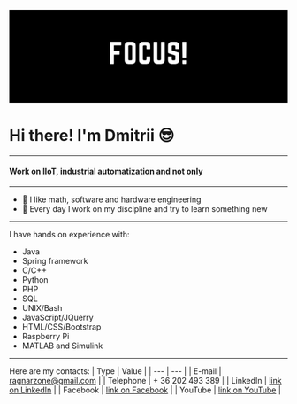 ![Banner](https://github.com/ragnarzone/ragnarzone/blob/main/banner.png)
# Hi there! I'm Dmitrii :sunglasses:
---
#### Work on IIoT, industrial automatization and not only
---

* :green_book: I like math, software and hardware engineering
* :hammer: Every day I work on my discipline and try to learn something new
---

I have hands on experience with: 
* Java
* Spring framework
* C/C++
* Python
* PHP
* SQL
* UNIX/Bash
* JavaScript/JQuerry
* HTML/CSS/Bootstrap
* Raspberry Pi
* MATLAB and Simulink
---

Here are my contacts:
| Type          | Value                                                                                   |
| ---           | ---                                                                                     |
| E-mail        | ragnarzone@gmail.com                                                                    |
| Telephone     | + 36 202 493 389                                                                        |
| LinkedIn      | [link on LinkedIn](https://www.linkedin.com/in/ragnarzone/)                             |
| Facebook      | [link on Facebook](https://www.facebook.com/ragnarzone)                                 |
| YouTube       | [link on YouTube](https://www.youtube.com/channel/UCQeYR8MCtX0g-qeoytu6a-g/featured)    |
